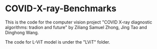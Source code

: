 # COVID-X-ray-Benchmarks

This is the code for the computer vision project "COVID X-ray diagnostic algorithms: tradion and future" by Ziliang Samuel Zhong, Jing Tao and Dinghong Wang.

The code for L-ViT model is under the "LViT" folder. 
